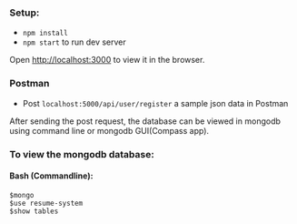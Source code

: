 ### Setup:
- `npm install`
- `npm start` to run dev server

Open [http://localhost:3000](http://localhost:3000) to view it in the browser.

### Postman
- Post `localhost:5000/api/user/register` a sample json data in Postman

After sending the post request, the database can be viewed in mongodb using command line or mongodb GUI(Compass app).

### To view the mongodb database:

#### Bash (Commandline):
`$mongo`<br />
`$use resume-system`<br />
`$show tables`<br />

